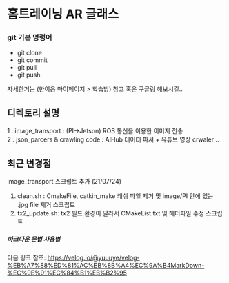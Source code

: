# 홈트레이닝 AR 글래스

### git 기본 명령어

- git clone
- git commit
- git pull
- git push

자세한거는 (한이음 마이페이지 > 학습방) 참고 혹은 구글링 해보시길..

     
     
## 디렉토리 설명

1 . image_transport : (PI->Jetson) ROS 통신을 이용한 이미지 전송    
2 . json_parcers & crawling code : AIHub 데이터 파셔 + 유튜브 영상 crwaler ..
 


## 최근 변경점

image_transport 스크립트 추가 (21/07/24) 

1. clean.sh : CmakeFile, catkin_make 캐쉬 파일 제거 및 image/PI 안에 있는 .jpg file 제거 스크립트
2. tx2_update.sh: tx2 빌드 환경이 달라서 CMakeList.txt 및 헤더파일 수정 스크립트







##### 마크다운 문법 사용법
다음 링크 참조: 
https://velog.io/@yuuuye/velog-%EB%A7%88%ED%81%AC%EB%8B%A4%EC%9A%B4MarkDown-%EC%9E%91%EC%84%B1%EB%B2%95